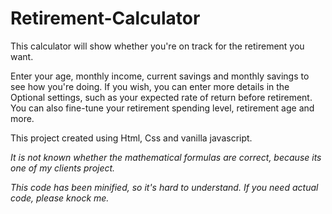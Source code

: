 # Retirement-Calculator
This calculator will show whether you're on track for the retirement you want.

Enter your age, monthly income, current savings and monthly savings to see how you're doing. If you wish, you can enter more details in the Optional settings, such as your expected rate of return before retirement. You can also fine-tune your retirement spending level, retirement age and more.

This project created using Html, Css and vanilla javascript.

*It is not known whether the mathematical formulas are correct, because its one of my clients project.*

*This code has been minified, so it's hard to understand. If you need actual code, please knock me.*
